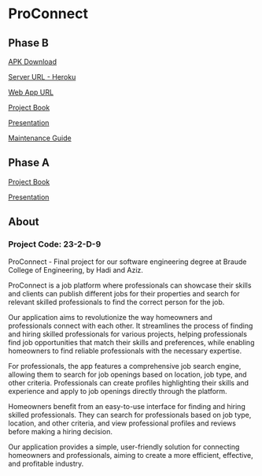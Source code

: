# ProConnect

## Phase B

[APK Download](https://github.com/hadiDanial/ProConnect/blob/main/ProConnect.apk)

[Server URL - Heroku](https://proconnect-db6d58e90780.herokuapp.com/swagger-ui/index.html#/)

[Web App URL](https://proconnect-6173c.web.app)

[Project Book](https://docs.google.com/document/d/1Y82D-w8q6yK-BIgj84vHvKnMG5XkRoL2gLmNDG9DjWw/edit?usp=sharing)

[Presentation](https://docs.google.com/presentation/d/1jhikXxgtVKnaPmo63ElNCczZEMQBzgPK/edit#slide=id.p39)

[Maintenance Guide](https://github.com/hadiDanial/ProConnect/blob/main/Maintainer%20Guide.md)

## Phase A

[Project Book](https://docs.google.com/document/d/e/2PACX-1vTw8gmbY5O7UTnwApPHqGgHrEaODn19NHAIfjJUaqGLbIf0lUPpZU_eH7TF3-wf84EBjkyuLS4HmNHl/pub)

[Presentation](https://1drv.ms/p/s!AoLVRGF92BcTg-dnYPoIA4lQRiqkLg?e=ktySIR)

## About

### Project Code: 23-2-D-9

ProConnect - Final project for our software engineering degree at Braude College of Engineering, by Hadi and Aziz.

ProConnect is a job platform where professionals can showcase their skills and clients can publish different jobs for their properties and search for relevant skilled professionals to find the correct person for the job. 

Our application aims to revolutionize the way homeowners and professionals connect with each other. It streamlines the process of finding and hiring skilled professionals for various projects, helping professionals find job opportunities that match their skills and preferences, while enabling homeowners to find reliable professionals with the necessary expertise.

For professionals, the app features a comprehensive job search engine, allowing them to search for job openings based on location, job type, and other criteria. Professionals can create profiles highlighting their skills and experience and apply to job openings directly through the platform.

Homeowners benefit from an easy-to-use interface for finding and hiring skilled professionals. They can search for professionals based on job type, location, and other criteria, and view professional profiles and reviews before making a hiring decision.

Our application provides a simple, user-friendly solution for connecting homeowners and professionals, aiming to create a more efficient, effective, and profitable industry. 
